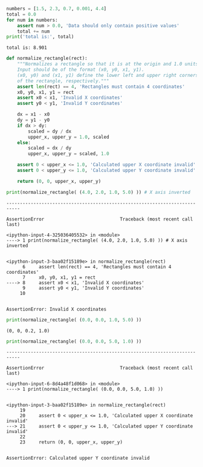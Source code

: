 ```python
numbers = [1.5, 2.3, 0.7, 0.001, 4.4]
total = 0.0
for num in numbers:
    assert num > 0.0, 'Data should only contain positive values'
    total += num
print('total is:', total)
```

    total is: 8.901



```python
def normalize_rectangle(rect):
    """Normalizes a rectangle so that it is at the origin and 1.0 units long on its longest axis.
    Input should be of the format (x0, y0, x1, y1).
    (x0, y0) and (x1, y1) define the lower left and upper right corners
    of the rectangle, respectively."""
    assert len(rect) == 4, 'Rectangles must contain 4 coordinates'
    x0, y0, x1, y1 = rect
    assert x0 < x1, 'Invalid X coordinates'
    assert y0 < y1, 'Invalid Y coordinates'

    dx = x1 - x0
    dy = y1 - y0
    if dx > dy:
        scaled = dy / dx
        upper_x, upper_y = 1.0, scaled
    else:
        scaled = dx / dy
        upper_x, upper_y = scaled, 1.0

    assert 0 < upper_x <= 1.0, 'Calculated upper X coordinate invalid'
    assert 0 < upper_y <= 1.0, 'Calculated upper Y coordinate invalid'

    return (0, 0, upper_x, upper_y)
```


```python
print(normalize_rectangle( (4.0, 2.0, 1.0, 5.0) )) # X axis inverted
```


    ---------------------------------------------------------------------------

    AssertionError                            Traceback (most recent call last)

    <ipython-input-4-325036405532> in <module>
    ----> 1 print(normalize_rectangle( (4.0, 2.0, 1.0, 5.0) )) # X axis inverted
    

    <ipython-input-3-baa02f15189e> in normalize_rectangle(rect)
          6     assert len(rect) == 4, 'Rectangles must contain 4 coordinates'
          7     x0, y0, x1, y1 = rect
    ----> 8     assert x0 < x1, 'Invalid X coordinates'
          9     assert y0 < y1, 'Invalid Y coordinates'
         10 


    AssertionError: Invalid X coordinates



```python
print(normalize_rectangle( (0.0, 0.0, 1.0, 5.0) ))
```

    (0, 0, 0.2, 1.0)



```python
print(normalize_rectangle( (0.0, 0.0, 5.0, 1.0) ))
```


    ---------------------------------------------------------------------------

    AssertionError                            Traceback (most recent call last)

    <ipython-input-6-8d4a48f1d068> in <module>
    ----> 1 print(normalize_rectangle( (0.0, 0.0, 5.0, 1.0) ))
    

    <ipython-input-3-baa02f15189e> in normalize_rectangle(rect)
         19 
         20     assert 0 < upper_x <= 1.0, 'Calculated upper X coordinate invalid'
    ---> 21     assert 0 < upper_y <= 1.0, 'Calculated upper Y coordinate invalid'
         22 
         23     return (0, 0, upper_x, upper_y)


    AssertionError: Calculated upper Y coordinate invalid



```python

```
